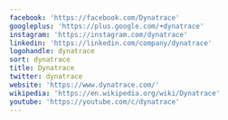 ```yaml
---
facebook: 'https://facebook.com/Dynatrace'
googleplus: 'https://plus.google.com/+dynatrace'
instagram: 'https://instagram.com/dynatrace'
linkedin: 'https://linkedin.com/company/dynatrace'
logohandle: dynatrace
sort: dynatrace
title: Dynatrace
twitter: dynatrace
website: 'https://www.dynatrace.com/'
wikipedia: 'https://en.wikipedia.org/wiki/Dynatrace'
youtube: 'https://youtube.com/c/dynatrace'
---
```

